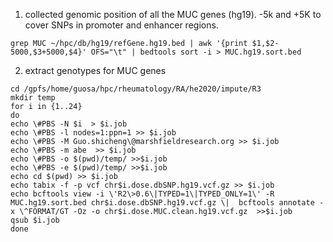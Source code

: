 1. collected genomic position of all the MUC genes (hg19). -5k and +5K to cover SNPs in promoter and enhancer regions. 
```
grep MUC ~/hpc/db/hg19/refGene.hg19.bed | awk '{print $1,$2-5000,$3+5000,$4}' OFS="\t" | bedtools sort -i > MUC.hg19.sort.bed
```
2. extract genotypes for MUC genes
```
cd /gpfs/home/guosa/hpc/rheumatology/RA/he2020/impute/R3
mkdir temp
for i in {1..24}
do
echo \#PBS -N $i  > $i.job
echo \#PBS -l nodes=1:ppn=1 >> $i.job
echo \#PBS -M Guo.shicheng\@marshfieldresearch.org >> $i.job
echo \#PBS -m abe  >> $i.job
echo \#PBS -o $(pwd)/temp/ >>$i.job
echo \#PBS -e $(pwd)/temp/ >>$i.job
echo cd $(pwd) >> $i.job
echo tabix -f -p vcf chr$i.dose.dbSNP.hg19.vcf.gz >> $i.job
echo bcftools view -i \'R2\>0.6\|TYPED=1\|TYPED_ONLY=1\' -R MUC.hg19.sort.bed chr$i.dose.dbSNP.hg19.vcf.gz \|  bcftools annotate -x \^FORMAT/GT -Oz -o chr$i.dose.MUC.clean.hg19.vcf.gz  >>$i.job
qsub $i.job
done
```
